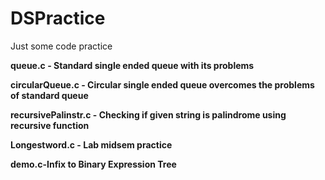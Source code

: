 # DSPractice
Just some code practice

**queue.c - Standard single ended queue with its problems**

**circularQueue.c - Circular single ended queue overcomes the problems of standard queue**

**recursivePalinstr.c - Checking if given string is palindrome using recursive function**

**Longestword.c - Lab midsem practice**

**demo.c-Infix to Binary Expression Tree**

